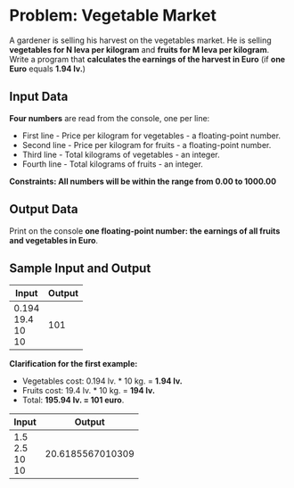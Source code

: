 # Problem: Vegetable Market

A gardener is selling his harvest on the vegetables market. He is selling **vegetables for N leva per kilogram** and **fruits for M leva per kilogram**. Write a program that **calculates the earnings of the harvest in Euro** (if **one Euro** equals **1.94 lv.**)

## Input Data

**Four numbers** are read from the console, one per line: 
* First line - Price per kilogram for vegetables - a floating-point number.
* Second line - Price per kilogram for fruits - a floating-point number.
* Third line - Total kilograms of vegetables - an integer.
* Fourth line - Total kilograms of fruits - an integer. 

**Constraints: All numbers will be within the range from 0.00 to 1000.00**

## Output Data

Print on the console **one floating-point number: the earnings of all fruits and vegetables in Euro**.

## Sample Input and Output

| Input   | Output  |
|-----------|----------|
|0.194<br>19.4<br>10<br>10|101 | 

**Clarification for the first example:**

* Vegetables cost: 0.194 lv. \* 10 kg. = **1.94 lv.**
* Fruits cost: 19.4 lv. \* 10 kg.  = **194 lv.**
* Total: **195.94 lv. = 101 euro**. 

| Input    | Output      |
|-----------|----------------|
|1.5<br>2.5<br>10<br>10|20.6185567010309| 
